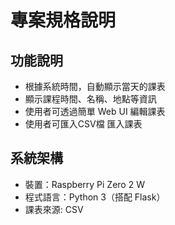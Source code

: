 # 專案規格說明

## 功能說明
- 根據系統時間，自動顯示當天的課表
- 顯示課程時間、名稱、地點等資訊
- 使用者可透過簡單 Web UI 編輯課表
- 使用者可匯入CSV檔 匯入課表

## 系統架構
- 裝置：Raspberry Pi Zero 2 W
- 程式語言：Python 3（搭配 Flask）
- 課表來源: CSV
